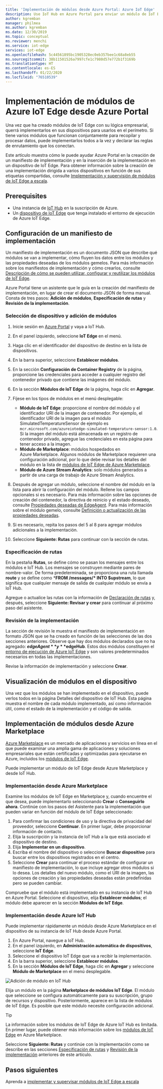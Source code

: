 ```yaml
---
title: 'Implementación de módulos desde Azure Portal: Azure IoT Edge'
description: Use IoT Hub en Azure Portal para enviar un módulo de IoT Edge desde la instancia de IoT Hub al dispositivo IoT Edge, tal como se configura en un manifiesto de implementación.
author: kgremban
manager: philmea
ms.author: kgremban
ms.date: 12/30/2019
ms.topic: conceptual
ms.reviewer: menchi
ms.service: iot-edge
services: iot-edge
ms.openlocfilehash: 5c44561895bc1905328ec0eb357bee1c68a8eb55
ms.sourcegitcommit: 38b11501526a7997cfe1c7980d57e772b1f3169b
ms.translationtype: HT
ms.contentlocale: es-ES
ms.lasthandoff: 01/22/2020
ms.locfileid: "76510539"
---
```

# <a name="deploy-azure-iot-edge-modules-from-the-azure-portal"></a>Implementación de módulos de Azure IoT Edge desde Azure Portal

Una vez que ha creado módulos de IoT Edge con su lógica empresarial, querrá implementarlos en sus dispositivos para usarlos en el perímetro. Si tiene varios módulos que funcionan conjuntamente para recopilar y procesar datos, puede implementarlos todos a la vez y declarar las reglas de enrutamiento que los conectan.

Este artículo muestra cómo le puede ayudar Azure Portal en la creación de un manifiesto de implementación y en la inserción de la implementación en un dispositivo de IoT Edge. Para obtener información sobre la creación de una implementación dirigida a varios dispositivos en función de sus etiquetas compartidas, consulte [Implementación y supervisión de módulos de IoT Edge a escala](how-to-deploy-monitor.md).

## <a name="prerequisites"></a>Prerequisites

* Una instancia de [IoT Hub](../iot-hub/iot-hub-create-through-portal.md) en la suscripción de Azure.
* Un [dispositivo de IoT Edge](how-to-register-device.md#register-in-the-azure-portal) que tenga instalado el entorno de ejecución de Azure IoT Edge.

## <a name="configure-a-deployment-manifest"></a>Configuración de un manifiesto de implementación

Un manifiesto de implementación es un documento JSON que describe qué módulos se van a implementar, cómo fluyen los datos entre los módulos y las propiedades deseadas de los módulos gemelos. Para más información sobre los manifiestos de implementación y cómo crearlos, consulte [Descripción de cómo se pueden utilizar, configurar y reutilizar los módulos de IoT Edge](module-composition.md).

Azure Portal tiene un asistente que le guía en la creación del manifiesto de implementación, en lugar de crear el documento JSON de forma manual. Consta de tres pasos: **Adición de módulos**, **Especificación de rutas** y **Revisión de la implementación**.

### <a name="select-device-and-add-modules"></a>Selección de dispositivo y adición de módulos

1. Inicie sesión en [Azure Portal](https://portal.azure.com) y vaya a IoT Hub.
1. En el panel izquierdo, seleccione **IoT Edge** en el menú.
1. Haga clic en el identificador del dispositivo de destino en la lista de dispositivos.
1. En la barra superior, seleccione **Establecer módulos**.
1. En la sección **Configuración de Container Registry** de la página, proporcione las credenciales para acceder a cualquier registro del contenedor privado que contiene las imágenes del módulo.
1. En la sección **Módulos de IoT Edge** de la página, haga clic en **Agregar**.
1. Fíjese en los tipos de módulos en el menú desplegable:

   * **Módulo de IoT Edge**: proporcione el nombre del módulo y el identificador URI de la imagen de contenedor. Por ejemplo, el identificador URI de la imagen para el módulo SimulatedTemperatureSensor de ejemplo es `mcr.microsoft.com/azureiotedge-simulated-temperature-sensor:1.0`. Si la imagen del módulo está almacenada en un registro de contenedor privado, agregue las credenciales en esta página para tener acceso a la imagen.
   * **Módulo de Marketplace**: módulos hospedados en Azure Marketplace. Algunos módulos de Marketplace requieren una configuración adicional, por lo que debe revisar los detalles del módulo en la lista de [módulos de IoT Edge de Azure Marketplace](https://azuremarketplace.microsoft.com/marketplace/apps/category/internet-of-things?page=1&subcategories=iot-edge-modules).
   * **Módulo de Azure Stream Analytics**: solo módulos generados a partir de una carga de trabajo de Azure Stream Analytics.

1. Después de agregar un módulo, seleccione el nombre del módulo en la lista para abrir la configuración del módulo. Rellene los campos opcionales si es necesario. Para más información sobre las opciones de creación del contenedor, la directiva de reinicio y el estado deseado, consulte [Propiedades deseadas de EdgeAgent](module-edgeagent-edgehub.md#edgeagent-desired-properties). Para más información sobre el módulo gemelo, consulte [Definición o actualización de las propiedades deseadas](module-composition.md#define-or-update-desired-properties).
1. Si es necesario, repita los pasos del 5 al 8 para agregar módulos adicionales a la implementación.
1. Seleccione **Siguiente: Rutas** para continuar con la sección de rutas.

### <a name="specify-routes"></a>Especificación de rutas

En la pestaña **Rutas**, se define cómo se pasan los mensajes entre los módulos e IoT Hub. Los mensajes se construyen mediante pares de nombre-valor. De forma predeterminada, se proporciona una ruta llamada **route** y se define como ***FROM /messages/\* INTO $upstream**, lo que significa que cualquier mensaje de salida de cualquier módulo se envía a IoT Hub.  

Agregue o actualice las rutas con la información de [Declaración de rutas](module-composition.md#declare-routes) y, después, seleccione **Siguiente: Revisar y crear** para continuar al próximo paso del asistente.

### <a name="review-deployment"></a>Revisión de la implementación

La sección de revisión le muestra el manifiesto de implementación en formato JSON que se ha creado en función de las selecciones de las dos secciones anteriores. Observe que hay dos módulos declarados que no ha agregado: **$edgeAgent** y **$edgeHub**. Estos dos módulos constituyen el [entorno de ejecución de Azure IoT Edge](iot-edge-runtime.md) y son valores predeterminados necesarios en todas las implementaciones.

Revise la información de implementación y seleccione **Crear**.

## <a name="view-modules-on-your-device"></a>Visualización de módulos en el dispositivo

Una vez que los módulos se han implementado en el dispositivo, puede verlos todos en la página Detalles del dispositivo de IoT Hub. Esta página muestra el nombre de cada módulo implementado, así como información útil, como el estado de la implementación y el código de salida.

## <a name="deploy-modules-from-azure-marketplace"></a>Implementación de módulos desde Azure Marketplace

[Azure Marketplace](https://azuremarketplace.microsoft.com/) es un mercado de aplicaciones y servicios en línea en el que puede examinar una amplia gama de aplicaciones y soluciones empresariales que están certificadas y optimizadas para ejecutarse en Azure, incluidos los [módulos de IoT Edge](https://azuremarketplace.microsoft.com/marketplace/apps/category/internet-of-things?page=1&subcategories=iot-edge-modules).

Puede implementar un módulo de IoT Edge desde Azure Marketplace y desde IoT Hub.

### <a name="deploy-from-azure-marketplace"></a>Implementación desde Azure Marketplace

Examine los módulos de IoT Edge en Marketplace y, cuando encuentre el que desea, puede implementarlo seleccionando **Crear** o **Conseguirlo ahora**. Continúe con los pasos del Asistente para la implementación que pueden variar en función del módulo de IoT Edge seleccionado:

1. Para confirmar las condiciones de uso y la directiva de privacidad del proveedor, seleccione **Continuar**. En primer lugar, debe proporcionar información de contacto.
1. Elija la suscripción y la instancia de IoT Hub a la que está asociado el dispositivo de destino.
1. Elija **Implementar en un dispositivo**.
1. Escriba el nombre del dispositivo o seleccione **Buscar dispositivo** para buscar entre los dispositivos registrados en el centro.
1. Seleccione **Crear** para continuar el proceso estándar de configurar un manifiesto de implementación, lo que incluye agregar otros módulos si lo desea. Los detalles del nuevo módulo, como el URI de la imagen, las opciones de creación y las propiedades deseadas están predefinidas pero se pueden cambiar.

Compruebe que el módulo está implementado en su instancia de IoT Hub en Azure Portal. Seleccione el dispositivo, elija **Establecer módulos**; el módulo debe aparecer en la sección **Módulos de IoT Edge**.

### <a name="deploy-from-azure-iot-hub"></a>Implementación desde Azure IoT Hub

Puede implementar rápidamente un módulo desde Azure Marketplace en el dispositivo de su instancia de IoT Hub desde Azure Portal.

1. En Azure Portal, navegue a IoT Hub.
1. En el panel izquierdo, en **Administración automática de dispositivos**, seleccione **IoT Edge**.
1. Seleccione el dispositivo IoT Edge que va a recibir la implementación.
1. En la barra superior, seleccione **Establecer módulos**.
1. En la sección **Módulos de IoT Edge**, haga clic en **Agregar** y seleccione **Módulo de Marketplace** en el menú desplegable.

![Adición de módulo en IoT Hub](./media/how-to-deploy-modules-portal/iothub-add-module.png)

Elija un módulo en la página **Marketplace de módulos IoT Edge**. El módulo que seleccione se configura automáticamente para su suscripción, grupo de recursos y dispositivo. Posteriormente, aparece en la lista de módulos de IoT Edge. Es posible que este módulo necesite configuración adicional.

> [!TIP]
> La información sobre los módulos de IoT Edge de Azure IoT Hub es limitada. En primer lugar, puede obtener más información sobre los [módulos de IoT Edge](https://azuremarketplace.microsoft.com/marketplace/apps/category/internet-of-things?page=1&subcategories=iot-edge-modules) en Azure Marketplace.

Seleccione **Siguiente: Rutas** y continúe con la implementación como se describe en las secciones [Especificación de rutas](#specify-routes) y [Revisión de la implementación](#review-deployment) anteriores de este artículo.

## <a name="next-steps"></a>Pasos siguientes

Aprenda a [implementar y supervisar módulos de IoT Edge a escala](how-to-deploy-monitor.md)
